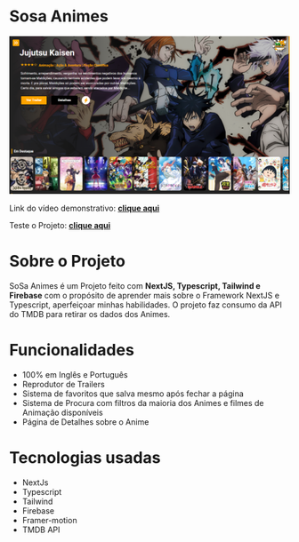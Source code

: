 # Sosa Animes

<img src="Tela.png" alt="Tela Sosa Animes" width={100px}>

Link do vídeo demonstrativo: <a href="https://youtu.be/YvmhUCeq5Ko" target="_blank"><b>clique aqui</b></a>

Teste o Projeto: <a href="https://sosa-movie.vercel.app" target="_blank"><b>clique aqui</b></a>

# Sobre o Projeto

SoSa Animes é um Projeto feito com **NextJS, Typescript, Tailwind e Firebase** com o propósito de aprender mais sobre o Framework NextJS e Typescript, aperfeiçoar minhas habilidades.
O projeto faz consumo da API do TMDB para retirar os dados dos Animes.

# Funcionalidades

* 100% em Inglês e Português
* Reprodutor de Trailers
* Sistema de favoritos que salva mesmo após fechar a página
* Sistema de Procura com filtros da maioria dos Animes e filmes de Animação disponíveis
* Página de Detalhes sobre o Anime

# Tecnologias usadas

* NextJs
* Typescript
* Tailwind
* Firebase
* Framer-motion
* TMDB API
